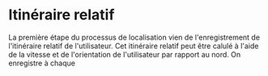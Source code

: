 # Itinéraire relatif

La première étape du processus de localisation vien de l'enregistrement de l'itinéraire relatif de l'utilisateur.
Cet itinéraire relatif peut être calulé à l'aide de la vitesse et de l'orientation de l'utilisateur par rapport au nord.
On enregistre à chaque 